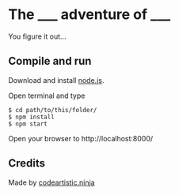 The ___ adventure of ___
========================
You figure it out...

Compile and run
---------------
Download and install [node.js](https://nodejs.org/).

Open terminal and type

    $ cd path/to/this/folder/
    $ npm install
    $ npm start

Open your browser to http://localhost:8000/

Credits
-------
Made by [codeartistic.ninja](http://the.codeartistic.ninja/)
